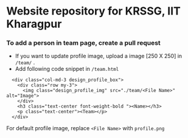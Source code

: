 # Website repository for KRSSG, IIT Kharagpur

### To add a person in team page, create a pull request
- If you want to update profile image, upload a image [250 X 250] in ```/team/``` .
- Add following code snippet in ```/team.html```
```
  <div class="col-md-3 design_profile_box">
    <div class="row my-3">
      <img class="design_profile_img" src="./team/<File Name>" alt="Image">
    </div>
    <h3 class="text-center font-weight-bold "><Name></h3>
    <p class="text-center"><Team></p>
  </div>
```
For default profile image, replace ```<File Name>``` with ```profile.png```
